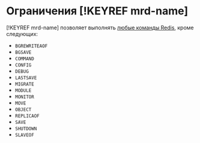 # Ограничения [!KEYREF mrd-name]

[!KEYREF mrd-name] позволяет выполнять [любые команды Redis](https://redis.io/commands), кроме следующих:

- `BGREWRITEAOF`
- `BGSAVE`
- `COMMAND`
- `CONFIG`
- `DEBUG`
- `LASTSAVE`
- `MIGRATE`
- `MODULE`
- `MONITOR`
- `MOVE`
- `OBJECT`
- `REPLICAOF`
- `SAVE`
- `SHUTDOWN`
- `SLAVEOF`
